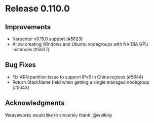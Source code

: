 # Release 0.110.0

## Improvements

- Karpenter v0.15.0 support (#5623)
- Allow creating Windows and Ubuntu nodegroups with NVIDIA GPU instances (#5627)

## Bug Fixes

- Fix ARN partition issue to support IPv6 in China regions (#5644)
- Return StackName field when getting a single managed nodegroup (#5643)

## Acknowledgments
Weaveworks would like to sincerely thank:
@walkley
